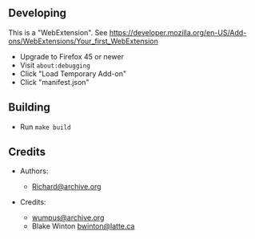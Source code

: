 ## Developing

This is a "WebExtension". See https://developer.mozilla.org/en-US/Add-ons/WebExtensions/Your_first_WebExtension

- Upgrade to Firefox 45 or newer
- Visit `about:debugging`
- Click "Load Temporary Add-on"
- Click "manifest.json"

## Building

- Run `make build`


## Credits

- Authors:
  - Richard@archive.org

- Credits:
  - wumpus@archive.org
  - Blake Winton <bwinton@latte.ca>
